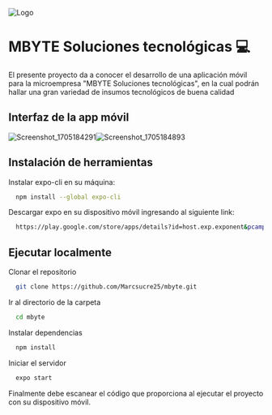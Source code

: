 ![Logo](https://www.mbytesoluciones.com/images/logo_%201.png)

# MBYTE Soluciones tecnológicas 💻

El presente proyecto da a conocer el desarrollo de una aplicación móvil para la microempresa "MBYTE Soluciones tecnológicas", en la cual podrán hallar una gran variedad de insumos tecnológicos de buena calidad

## Interfaz de la app móvil
![Screenshot_1705184291](https://github.com/Marcsucre25/mbyte/assets/105298870/c77bca71-6573-43b7-8d07-848a059eb17e)![Screenshot_1705184893](https://github.com/Marcsucre25/mbyte/assets/105298870/7bd78cb0-a743-4ff9-95e6-7592033bfa9c)



## Instalación de herramientas

Instalar expo-cli en su máquina:

```bash
  npm install --global expo-cli
```

Descargar expo en su dispositivo móvil ingresando al siguiente link:

```bash
  https://play.google.com/store/apps/details?id=host.exp.exponent&pcampaignid=web_share
```

## Ejecutar localmente

Clonar el repositorio

```bash
  git clone https://github.com/Marcsucre25/mbyte.git
```

Ir al directorio de la carpeta

```bash
  cd mbyte
```

Instalar dependencias

```bash
  npm install
```

Iniciar el servidor

```bash
  expo start
```

Finalmente debe escanear el código que proporciona al ejecutar el proyecto con su dispositivo móvil.
